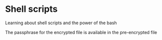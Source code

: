 # Shell scripts
Learning about shell scripts and the power of the bash

The passphrase for the encrypted file is available in the pre-encrypted file
